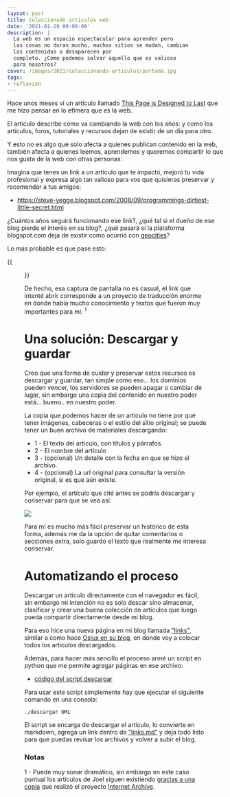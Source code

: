 ```yaml
---
layout: post
title: Coleccionado artículos web
date: '2021-01-29 00:00:00'
description: |
  La web es un espacio espectacular para aprender pero
  las cosas no duran mucho, muchos sitios se mudan, cambian
  los contenidos o desaparecen por
  completo. ¿Cómo podemos salvar aquello que es valioso
  para nosotros?
cover: /images/2021/coleccionando-articulos/portada.jpg
tags:
- reflexión
---
```


Hace unos meses vi un artículo llamado [This Page is Designed to Last](https://jeffhuang.com/designed_to_last/)
que me hizo pensar en lo efímera que es la web.

El artículo describe cómo va cambiando la web con los años: y como los
artículos, foros, tutoriales y recursos dejan de existir de un día para otro.

Y esto no es algo que solo afecta a quienes publican contenido en la web, también afecta
a quienes leemos, aprendemos y queremos compartir lo que nos gusta de la web con otras
personas:

Imagina que tenes un link a un artículo que te impactó, mejoró tu vida profesional y
expresa algo tan valioso para vos que quisieras preservar y recomendar a tus amigos:

- https://steve-yegge.blogspot.com/2008/09/programmings-dirtiest-little-secret.html

¿Cuántos años seguirá funcionando ese link?, ¿qué tal si el dueño de ese blog pierde el interés en
su blog?, ¿qué pasará si la plataforma blogspot.com deja de existir como ocurrió con [geocities](https://es.wikipedia.org/wiki/GeoCities)?

Lo más probable es que pase esto:

{{<figure src="/images/2021/coleccionando-articulos/404.png" caption="Lo que antes era un baúl de sabiduría...">}}

De hecho, esa captura de pantalla no es casual, el link que intenté abrir corresponde
a un proyecto de traducción enorme en donde había mucho conocimiento y textos
que fueron muy importantes para mí. <sup>1</sup>

# Una solución: Descargar y guardar

Creo que una forma de cuidar y preservar estos recursos es descargar y guardar, tan simple como eso... los dominios pueden vencer, los servidores se pueden apagar o cambiar de lugar, sin embargo una copia del contenido en nuestro poder está... bueno.. en nuestro poder.

La copia que podemos hacer de un artículo no tiene por qué tener imágenes, cabeceras
o el estilo del sitio original; se puede tener un buen archivo de materiales
descargando:

* 1 - El texto del artículo, con títulos y párrafos.
* 2 - El nombre del artículo
* 3 - (opcional) Un detalle con la fecha en que se hizo el archivo.
* 4 - (opcional) La url original para consultar la versión original, si es que aún existe.


Por ejemplo, el artículo que cité antes se podría descargar y conservar para que
se vea así:

![](/images/2021/coleccionando-articulos/comparativa.png)

Para mí es mucho más fácil preservar un histórico de esta forma, además me da
la opción de quitar comentarios o secciones extra, solo guardo el texto que realmente
me interesa conservar.

# Automatizando el proceso

Descargar un artículo directamente con el navegador es fácil, sin embargo mi intención
no es solo descar sino almacenar, clasificar y crear una buena colección
de artículos que luego pueda compartir directamente desde mi blog.

Para eso hice una nueva página en mi blog llamada ["links"](/links), similar a como
hace [Osiux en su blog](https://osiux.com/index.html), en donde voy a colocar todos
los artículos descargados.

Además, para hacer más sencillo el proceso armé un script en python
que me permite agregar páginas en ese archivo:

- [código del script descargar](https://github.com/hugoruscitti/dotfiles/blob/master/bin/descargar) 


Para usar este script simplemente hay que ejecutar el siguiente comando
en una consola:

```
./descargar URL
```

El script se encarga de descargar el artículo, lo convierte en markdown, agrega
un link dentro de ["links.md"](/links) y deja todo listo para que puedas revisar los
archivos y volver a subir el blog.

### Notas

1 - Puede muy sonar dramático, sin embargo en este caso puntual los artículos de Joel siguen existiendo [gracias a una copia](https://web.archive.org/web/20170505143403/http://local.joelonsoftware.com/mediawiki/index.php/Espa%C3%B1ol) que
realizó el proyecto [Internet Archive](https://archive.org/).
